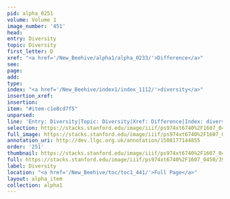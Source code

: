 ```yaml
---
pid: alpha_0251
volume: Volume 1
image_number: '451'
head: 
entry: Diversity
topic: Diversity
first_letter: D
xref: "<a href='/New_Beehive/alpha1/alpha_0233/'>Difference</a>"
see: 
page: 
add: 
type: 
index: "<a href='/New_Beehive/index1/index_1112/'>diversity</a>"
insertion_xref: 
insertion: 
item: "#item-c1e8cd7f5"
unparsed: 
line: 'Entry: Diversity|Topic: Diversity|Xref: Difference|Index: diversity|#item-c1e8cd7f5'
selection: https://stacks.stanford.edu/image/iiif/ps974xt6740%2F1607_0450/390,1436,2981,184/full/0/default.jpg
full_image: https://stacks.stanford.edu/image/iiif/ps974xt6740%2F1607_0450/full/full/0/default.jpg
annotation_uri: http://dev.llgc.org.uk/annotation/1508177144855
order: '251'
thumbnail: https://stacks.stanford.edu/image/iiif/ps974xt6740%2F1607_0450/390,1436,600,180/250,/0/default.jpg
full: https://stacks.stanford.edu/image/iiif/ps974xt6740%2F1607_0450/390,1436,2981,184/full/0/default.jpg
label: Diversity
location: "<a href='/New_Beehive/toc/toc1_441/'>Full Page</a>"
layout: alpha_item
collection: alpha1
---
```


